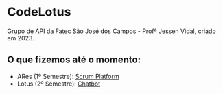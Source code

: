 ## <h1>CodeLotus</h1>

 Grupo de API da Fatec São José dos Campos - Profª Jessen Vidal, criado em 2023.

## O que fizemos até o momento:

- ARes (1º Semestre): [Scrum Platform](https://github.com/Sandro-Pimentel/AReS)
- Lotus (2º Semestre): [Chatbot](https://github.com/VituuSaborito/Lotus)





